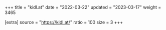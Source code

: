 +++
title = "kidl.at"
date = "2022-03-22"
updated = "2023-03-17"
weight = 3465

[extra]
source = "https://kidl.at/"
ratio = 100
size = 3
+++
